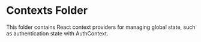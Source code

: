 # Contexts Folder

This folder contains React context providers for managing global state, such as authentication state with AuthContext.
